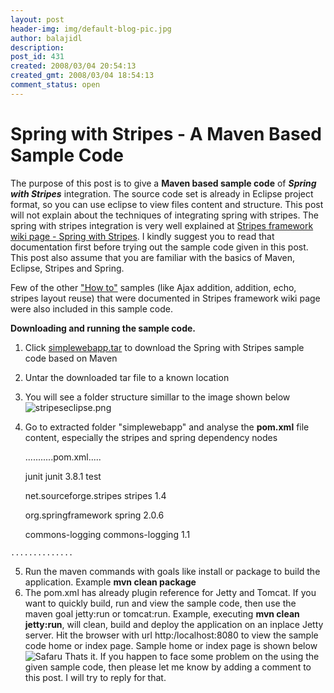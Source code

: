 ```yaml
---
layout: post
header-img: img/default-blog-pic.jpg
author: balajidl
description: 
post_id: 431
created: 2008/03/04 20:54:13
created_gmt: 2008/03/04 18:54:13
comment_status: open
---
```


# Spring with Stripes - A Maven Based Sample Code

The purpose of this post is to give a **Maven based sample code** of _**Spring with Stripes**_ integration. The source code set is already in Eclipse project format, so you can use eclipse to view files content and structure. This post will not explain about the techniques of integrating spring with stripes. The spring with stripes integration is very well explained at [Stripes framework wiki page - Spring with Stripes][1]. I kindly suggest you to read that documentation first before trying out the sample code given in this post. This post also assume that you are familiar with the basics of Maven, Eclipse, Stripes and Spring.

Few of the other ["How to"][2] samples (like Ajax addition, addition, echo, stripes layout reuse) that were documented in Stripes framework wiki page were also included in this sample code. 

**Downloading and running the sample code.**

  1. Click [simplewebapp.tar][3] to download the Spring with Stripes sample code based on Maven
  2. Untar the downloaded tar file to a known location
  3. You will see a folder structure simillar to the image shown below ![stripeseclipse.png][4]
  4. Go to extracted folder "simplewebapp" and analyse the **pom.xml** file content, especially the stripes and spring dependency nodes
    
        ...........pom.xml.....
    
     
        junit
        junit
        3.8.1
        test
     
     
        net.sourceforge.stripes
        stripes
        1.4
     
     
        org.springframework
        spring
        2.0.6
     
     
        commons-logging
        commons-logging
        1.1
     
    
    ..............
    

  5. Run the maven commands with goals like install or package to build the application. Example **mvn clean package**
  6. The pom.xml has already plugin reference for Jetty and Tomcat. If you want to quickly build, run and view the sample code, then use the maven goal jetty:run or tomcat:run. Example, executing **mvn clean jetty:run**, will clean, build and deploy the application on an inplace Jetty server. Hit the browser with url http:/localhost:8080 to view the sample code home or index page. Sample home or index page is shown below ![Safaru][5]
Thats it. If you happen to face some problem on the using the given sample code, then please let me know by adding a comment to this post. I will try to reply for that.

   [1]: http://www.stripesframework.org/display/stripes/Spring+with+Stripes
   [2]: http://www.stripesframework.org/display/stripes/How+To%27s
   [3]: http://xebee.xebia.in/wp-content/uploads/2008/03/simplewebapp.tar
   [4]: http://xebee.xebia.in/wp-content/uploads/2008/03/stripeseclipse.png
   [5]: http://xebee.xebia.in/wp-content/uploads/2008/03/spring-stripesweb.png